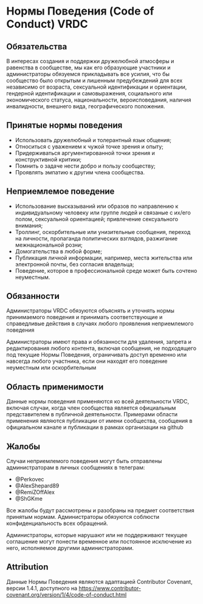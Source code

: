 # Нормы Поведения (Code of Conduct) VRDC

## Обязательства

В интересах создания и поддержки дружелюбной атмосферы и равенства в сообществе, мы как его образующие участники и администраторы обязуемся прикладывать все усилия, что бы сообщество было открытым и лишенным предубеждений для всех независимо от возраста, сексуальной идентификации и ориентации, гендерной идентификации и самовыражения, социального или экономического статуса, национальности, вероисповедания, наличия инвалидности, внешнего вида, географического положения.

## Принятые нормы поведения

- Использовать дружелюбный и толерантный язык общения;
- Относиться с уважением к чужой точке зрения и опыту;
- Придерживаться аргументированной точки зрения и конструктивной критики;
- Помнить о задаче нести добро и пользу сообществу;
- Проявлять эмпатию к другим члена сообщества.

## Неприемлемое поведение

- Использование высказываний или образов по направлению к индивидуальному человеку или группе людей и связаные с их/его полом, сексуальной ориентацией; привлечение сексуального внимания;
- Троллинг, оскорбительные или унизительные сообщения, переход на личности, пропаганда политических взглядов, разжигание межнациональной розни;
- Домогательства в любой форме;
- Публикация личной информации, например, места жительства или электронной почты, без согласия владельца;
- Поведение, которое в профессиональной среде может быть сочтено неуместным.

## Обязанности

Администраторы VRDC обязуются объяснять и уточнять нормы принимаемого поведения и принимать соответствующие и справедливые действия в случаях любого проявления неприемлемого поведения

Администраторы имеют права и обязанности для удаления, запрета и редактирования любого контента, включая сообщения, не подходящего под текущие Нормы Поведения, ограничивать доступ временно или навсегда любого участника, если они находят его поведение неуместным или оскорбительным

## Область применимости

Данные нормы поведения применяются ко всей деятельности VRDC, включая случаи, когда член сообщества является официальным представителем в публичной деятельности. Примерами области применения являются публикации от имени сообщества, сообщения в официальном канале и публикации в рамках организации на github

## Жалобы

Случаи неприемлемого поведения могут быть отправлены администраторам в личных сообщениях в телеграм:

- @Perkovec
- @AlexShepard89
- @RemiZOffAlex
- @ShGKme

Все жалобы будут рассмотрены и разобраны на предмет соответствия принятым нормам. Администраторы обязуются соблюсти конфиденциальность всех обращений.

Администраторы, которые нарушают или не поддерживают текущее соглашение могут понести временное или постоянное исключение из него, исполняемое другими администраторами.

## Attribution

Данные Нормы Поведения являются адаптацией Contributor Covenant, версии 1.4.1, доступного на https://www.contributor-covenant.org/version/1/4/code-of-conduct.html
